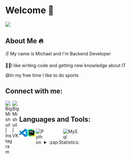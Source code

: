 # Welcome 👋

![](https://komarev.com/ghpvc/?username=BigMishuil)

## About Me 🔥
✌️ My name is Michael and I'm Backend Developer

👩‍💻I like writing code and getting new knowledge about IT

😄In my free time I like to do sports


## Connect with me:



[<img align="left" alt="BigMishuil | Instagram" width="22px" src="https://cdn.jsdelivr.net/npm/simple-icons@v3/icons/instagram.svg" />][instagram]
 [<img align="left" alt="BigMishuil | VK" width="22px" src="https://cdn.jsdelivr.net/npm/simple-icons@v3/icons/vk.svg" />][vk]


<br />



## Languages and Tools:




<img align="left" alt="Visual Studio Code" width="26px" src="https://raw.githubusercontent.com/github/explore/80688e429a7d4ef2fca1e82350fe8e3517d3494d/topics/visual-studio-code/visual-studio-code.png" />
<img align="left" alt="PyCharm" width="26px" src="https://raw.githubusercontent.com/JetBrains/logos/96b4e064be1c0c0bee9e0636c925d10aa64732b6/web/pycharm/pycharm.svg" />
<img align="left" alt="Python" width="26px" src="https://raw.githubusercontent.com/gilbarbara/logos/f31ecd8b034658fd5b1dd40aa16614767aeaa9ee/logos/python.svg" />
<img align="left" alt="Django" width="60px" src="https://raw.githubusercontent.com/django/djangoproject.com/f28c21b63ca7e5a4d37572293e92e9231cff731c/djangoproject/static/img/logo-django.svg" />
<img align="left" alt="MySql" width="50px" src="https://raw.githubusercontent.com/gilbarbara/logos/f31ecd8b034658fd5b1dd40aa16614767aeaa9ee/logos/mysql.svg" />


<br />
<br />





<details>
  <summary>:zap:Statistics:</summary>
    <img align="left" alt="codeSTACKr's GitHub Stats" src="https://github-readme-stats.vercel.app/api?username=BigMishuil&show_icons=true" />
    
    
</details>



[instagram]: https://www.instagram.com/dumb.meytt/
[vk]: https://vk.com/prettymeyt

